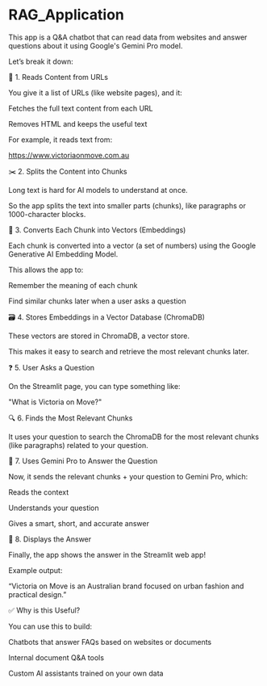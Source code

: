 # RAG_Application

This app is a Q&A chatbot that can read data from websites and answer questions about it using Google's Gemini Pro model.

Let’s break it down:

🔎 1. Reads Content from URLs

You give it a list of URLs (like website pages), and it:

Fetches the full text content from each URL

Removes HTML and keeps the useful text

For example, it reads text from:

https://www.victoriaonmove.com.au

✂️ 2. Splits the Content into Chunks

Long text is hard for AI models to understand at once.

So the app splits the text into smaller parts (chunks), like paragraphs or 1000-character blocks.

🧠 3. Converts Each Chunk into Vectors (Embeddings)

Each chunk is converted into a vector (a set of numbers) using the Google Generative AI Embedding Model.

This allows the app to:

Remember the meaning of each chunk

Find similar chunks later when a user asks a question

🗃️ 4. Stores Embeddings in a Vector Database (ChromaDB)

These vectors are stored in ChromaDB, a vector store.

This makes it easy to search and retrieve the most relevant chunks later.

❓ 5. User Asks a Question

On the Streamlit page, you can type something like:

"What is Victoria on Move?"

🔍 6. Finds the Most Relevant Chunks

It uses your question to search the ChromaDB for the most relevant chunks (like paragraphs) related to your question.

🤖 7. Uses Gemini Pro to Answer the Question

Now, it sends the relevant chunks + your question to Gemini Pro, which:

Reads the context

Understands your question

Gives a smart, short, and accurate answer

💬 8. Displays the Answer

Finally, the app shows the answer in the Streamlit web app!

Example output:

“Victoria on Move is an Australian brand focused on urban fashion and practical design.”

✅ Why is this Useful?

You can use this to build:

Chatbots that answer FAQs based on websites or documents

Internal document Q&A tools

Custom AI assistants trained on your own data

